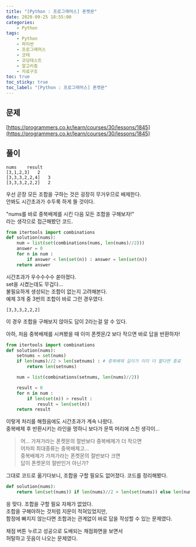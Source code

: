 ```yaml
---
title: "[Python : 프로그래머스] 폰켓몬"
date: 2020-09-25 18:55:00
categories:
    - Python
tags:
    - Python
    - 파이썬
    - 프로그래머스
    - 코테  
    - 코딩테스트
    - 알고리즘
    - 자료구조
toc: true
toc_sticky: true
toc_label: "[Python : 프로그래머스] 폰켓몬"
---
```

## 문제
[https://programmers.co.kr/learn/courses/30/lessons/1845](https://programmers.co.kr/learn/courses/30/lessons/1845)
## 풀이
```
nums	result
[3,1,2,3]	2
[3,3,3,2,2,4]	3
[3,3,3,2,2,2]	2
```
우선 곧장 모든 조합을 구하는 것은 굉장히 무거우므로 배제한다.  
안봐도 시간초과가 수두룩 하게 뜰 것이다.  
  
"nums를 바로 중복배제를 시킨 다음 모든 조합을 구해보자!"  
라는 생각으로 접근해봤던 코드.  
```python
from itertools import combinations
def solution(nums):
    num = list(set(combinations(nums, len(nums)//2)))
    answer = 0
    for n in num :
        if answer < len(set(n)) : answer = len(set(n))
    return answer
```
시간초과가 우수수수수 쏟아졌다.  
set을 시켰는데도 무겁다...  
불필요하게 생성되는 조합이 없는지 고려해본다.  
예제 3개 중 3번의 조합이 바로 그런 경우였다.  
```
[3,3,3,2,2,2]
```
이 경우 조합을 구해보지 않아도 답이 2라는걸 알 수 있다.  
  
아하, 처음 중복배제를 시켜봤을 때 이미 폰켓몬/2 보다 작으면 바로 답을 반환하자!  
```python
from itertools import combinations
def solution(nums):
    setnums = set(nums)
    if len(nums)//2 > len(setnums) : # 중복배제 길이가 이미 더 짧다면 종료
        return len(setnums)

    num = list(combinations(setnums, len(nums)//2))

    result = 0
    for n in num :
        if len(set(n)) > result :
            result = len(set(n))
    return result
```
이렇게 처리를 해줬음에도 시간초과가 계속 나왔다.  
중복배제 후 반환시키는 라인을 멍하니 보다가 문뜩 머리에 스친 생각이...  

> 어... 가져가라는 폰켓몬의 절반보다 중복배제가 더 작으면  
> 어차피 최대종류는 중복배제고...  
> 중복배제가 가져가라는 폰켓몬의 절반보다 크면  
> 답이 폰켓몬의 절반인거 아닌가?

그대로 코드로 옮기다보니, 조합을 구할 필요도 없어졌다. 코드를 정리해봤다.
```python
def solution(nums):
    return len(set(nums)) if len(nums)//2 > len(set(nums)) else len(nums)//2
```
응 맞다. 조합을 구할 필요 자체가 없었다.  
조합을 구해야하는 것처럼 지문이 적혀있었지만,  
함정에 빠지지 않는다면 조합과는 관계없이 바로 답을 작성할 수 있는 문제였다.  
  
채점 버튼 누르고 성공으로 도배되는 채점화면을 보면서  
허탈하고 웃음이 나오는 문제였다.  